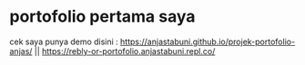 # portofolio pertama saya
cek saya punya demo disini : https://anjastabuni.github.io/projek-portofolio-anjas/ || https://rebly-or-portofolio.anjastabuni.repl.co/
